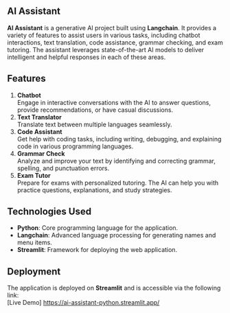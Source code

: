 ## AI Assistant
**AI Assistant** is a generative AI project built using **Langchain**. It provides a variety of features to assist users in various tasks, including chatbot interactions, text translation, code assistance, grammar checking, and exam tutoring. The assistant leverages state-of-the-art AI models to deliver intelligent and helpful responses in each of these areas.
## Features
1. **Chatbot**  
   Engage in interactive conversations with the AI to answer questions, provide recommendations, or have casual discussions.
2. **Text Translator**  
   Translate text between multiple languages seamlessly.
3. **Code Assistant**  
   Get help with coding tasks, including writing, debugging, and explaining code in various programming languages.
4. **Grammar Check**  
   Analyze and improve your text by identifying and correcting grammar, spelling, and punctuation errors.
5. **Exam Tutor**  
   Prepare for exams with personalized tutoring. The AI can help you with practice questions, explanations, and study strategies.
## Technologies Used  
- **Python**: Core programming language for the application.  
- **Langchain**: Advanced language processing for generating names and menu items.  
- **Streamlit**: Framework for deploying the web application.
## Deployment  
The application is deployed on **Streamlit** and is accessible via the following link:  
[Live Demo] https://ai-assistant-python.streamlit.app/
